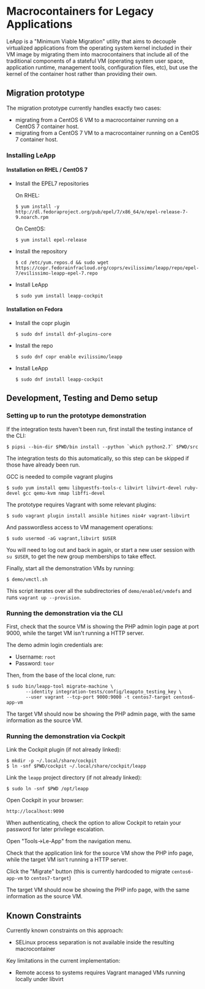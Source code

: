 # Macrocontainers for Legacy Applications

LeApp is a "Minimum Viable Migration" utility that aims to
decouple virtualized applications from the operating system
kernel included in their VM image by migrating them into
macrocontainers that include all of the traditional components
of a stateful VM (operating system user space, application
runtime, management tools, configuration files, etc), but
use the kernel of the container host rather than providing
their own.

## Migration prototype

The migration prototype currently handles exactly two cases:

* migrating from a CentOS 6 VM to a macrocontainer running on
  a CentOS 7 container host.
* migrating from a CentOS 7 VM to a macrocontainer running on
  a CentOS 7 container host.

### Installing LeApp

#### Installation on RHEL / CentOS 7
* Install the EPEL7 repositories

  On RHEL:

      $ yum install -y http://dl.fedoraproject.org/pub/epel/7/x86_64/e/epel-release-7-9.noarch.rpm

  On CentOS:

      $ yum install epel-release

* Install the repository

      $ cd /etc/yum.repos.d && sudo wget https://copr.fedorainfracloud.org/coprs/evilissimo/leapp/repo/epel-7/evilissimo-leapp-epel-7.repo

* Install LeApp

      $ sudo yum install leapp-cockpit


#### Installation on Fedora
* Install the copr plugin

      $ sudo dnf install dnf-plugins-core

* Install the repo

      $ sudo dnf copr enable evilissimo/leapp

* Install LeApp

      $ sudo dnf install leapp-cockpit


## Development, Testing and Demo setup

### Setting up to run the prototype demonstration

If the integration tests haven't been run, first install the testing
instance of the CLI:

    $ pipsi --bin-dir $PWD/bin install --python `which python2.7` $PWD/src

The integration tests do this automatically, so this step can be skipped if
those have already been run.

GCC is needed to compile vagrant plugins

    $ sudo yum install qemu libguestfs-tools-c libvirt libvirt-devel ruby-devel gcc qemu-kvm nmap libffi-devel


The prototype requires Vagrant with some relevant plugins:

    $ sudo vagrant plugin install ansible hitimes nio4r vagrant-libvirt

And passwordless access to VM management operations:

    $ sudo usermod -aG vagrant,libvirt $USER

You will need to log out and back in again, or start a new user
session with `su $USER`, to get the new group memberships to take
effect.

Finally, start all the demonstration VMs by running:

    $ demo/vmctl.sh

This script iterates over all the subdirectories of `demo/enabled/vmdefs` and runs
`vagrant up --provision`.

### Running the demonstration via the CLI

First, check that the source VM is showing the
PHP admin login page at port 9000, while the target VM isn't
running a HTTP server.

The demo admin login credentials are:

* Username: `root`
* Password: `toor`

Then, from the base of the local clone, run:

    $ sudo bin/leapp-tool migrate-machine \
           --identity integration-tests/config/leappto_testing_key \
           --user vagrant --tcp-port 9000:9000 -t centos7-target centos6-app-vm

The target VM should now be showing the PHP admin page,
with the same information as the source VM.


### Running the demonstration via Cockpit

Link the Cockpit plugin (if not already linked):

    $ mkdir -p ~/.local/share/cockpit
    $ ln -snf $PWD/cockpit ~/.local/share/cockpit/leapp

Link the `leapp` project directory (if not already linked):

    $ sudo ln -snf $PWD /opt/leapp

Open Cockpit in your browser:

    http://localhost:9090

When authenticating, check the option to allow
Cockpit to retain your password for later
privilege escalation.

Open "Tools->Le-App" from the
navigation menu.

Check that the application link for the source VM
show the PHP info page, while the target VM isn't
running a HTTP server.

Click the "Migrate" button (this is currently
hardcoded to migrate `centos6-app-vm` to `centos7-target`)

The target VM should now be showing the PHP info page,
with the same information as the source VM.


Known Constraints
-----------------

Currently known constraints on this approach:

* SELinux process separation is not available inside
  the resulting macrocontainer


Key limitations in the current implementation:

* Remote access to systems requires Vagrant
  managed VMs running locally under libvirt
